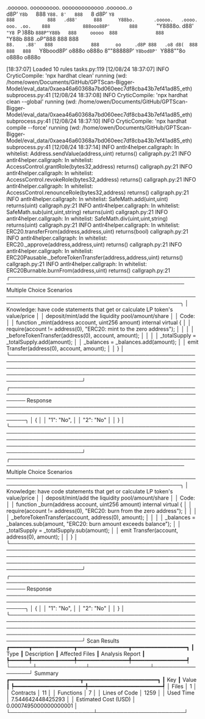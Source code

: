 

  .oooooo.    ooooooooo.   ooooooooooooo  .oooooo..o                                 
 d8P'  `Y8b   `888   `Y88. 8'   888   `8 d8P'    `Y8                                 
888            888   .d88'      888      Y88bo.       .ooooo.   .oooo.   ooo. .oo.   
888            888ooo88P'       888       `"Y8888o.  d88' `"Y8 `P  )88b  `888P"Y88b  
888     ooooo  888              888           `"Y88b 888        .oP"888   888   888  
`88.    .88'   888              888      oo     .d8P 888   .o8 d8(  888   888   888  
 `Y8bood8P'   o888o            o888o     8""88888P'  `Y8bod8P' `Y888""8o o888o o888o                                                        


                                                                   

[18:37:07] Loaded 10 rules                                                                                                                                                                                       tasks.py:119
[12/08/24 18:37:07] INFO     CryticCompile: 'npx hardhat clean' running (wd: /home/owen/Documents/GitHub/GPTScan-Bigger-Model/eval_data/0xaea46a60368a7bd060eec7df8cba43b7ef41ad85_eth)                      subprocess.py:41
[12/08/24 18:37:08] INFO     CryticCompile: 'npx hardhat clean --global' running (wd: /home/owen/Documents/GitHub/GPTScan-Bigger-Model/eval_data/0xaea46a60368a7bd060eec7df8cba43b7ef41ad85_eth)             subprocess.py:41
[12/08/24 18:37:10] INFO     CryticCompile: 'npx hardhat compile --force' running (wd: /home/owen/Documents/GitHub/GPTScan-Bigger-Model/eval_data/0xaea46a60368a7bd060eec7df8cba43b7ef41ad85_eth)            subprocess.py:41
[12/08/24 18:37:14] INFO     antlr4helper.callgraph: In whitelist: Address.sendValue(address,uint) returns()                                                                                                  callgraph.py:21
                    INFO     antlr4helper.callgraph: In whitelist: AccessControl.grantRole(bytes32,address) returns()                                                                                         callgraph.py:21
                    INFO     antlr4helper.callgraph: In whitelist: AccessControl.revokeRole(bytes32,address) returns()                                                                                        callgraph.py:21
                    INFO     antlr4helper.callgraph: In whitelist: AccessControl.renounceRole(bytes32,address) returns()                                                                                      callgraph.py:21
                    INFO     antlr4helper.callgraph: In whitelist: SafeMath.add(uint,uint) returns(uint)                                                                                                      callgraph.py:21
                    INFO     antlr4helper.callgraph: In whitelist: SafeMath.sub(uint,uint,string) returns(uint)                                                                                               callgraph.py:21
                    INFO     antlr4helper.callgraph: In whitelist: SafeMath.div(uint,uint,string) returns(uint)                                                                                               callgraph.py:21
                    INFO     antlr4helper.callgraph: In whitelist: ERC20.transferFrom(address,address,uint) returns(bool)                                                                                     callgraph.py:21
                    INFO     antlr4helper.callgraph: In whitelist: ERC20._approve(address,address,uint) returns()                                                                                             callgraph.py:21
                    INFO     antlr4helper.callgraph: In whitelist: ERC20Pausable._beforeTokenTransfer(address,address,uint) returns()                                                                         callgraph.py:21
                    INFO     antlr4helper.callgraph: In whitelist: ERC20Burnable.burnFrom(address,uint) returns()                                                                                             callgraph.py:21
╭──────────────────────────────────────────────────────────────────────────────────────────────── Multiple Choice Scenarios ────────────────────────────────────────────────────────────────────────────────────────────────╮
│ Knowledge: have code statements that get or calculate LP token's value/price                                                                                                                                              │
│ deposit/mint/add the liquidity pool/amount/share                                                                                                                                                                          │
│ Code:                                                                                                                                                                                                                     │
│     function _mint(address account, uint256 amount) internal virtual {                                                                                                                                                    │
│         require(account != address(0), "ERC20: mint to the zero address");                                                                                                                                                │
│                                                                                                                                                                                                                           │
│         _beforeTokenTransfer(address(0), account, amount);                                                                                                                                                                │
│                                                                                                                                                                                                                           │
│         _totalSupply = _totalSupply.add(amount);                                                                                                                                                                          │
│         _balances = _balances.add(amount);                                                                                                                                                                                │
│         emit Transfer(address(0), account, amount);                                                                                                                                                                       │
│     }                                                                                                                                                                                                                     │
╰───────────────────────────────────────────────────────────────────────────────────────────────────────────────────────────────────────────────────────────────────────────────────────────────────────────────────────────╯
╭──────────────────────────────────────────────────────────────────────────────────────────────────────── Response ─────────────────────────────────────────────────────────────────────────────────────────────────────────╮
│ {                                                                                                                                                                                                                         │
│     "1": "No",                                                                                                                                                                                                            │
│     "2": "No"                                                                                                                                                                                                             │
│ }                                                                                                                                                                                                                         │
╰───────────────────────────────────────────────────────────────────────────────────────────────────────────────────────────────────────────────────────────────────────────────────────────────────────────────────────────╯
╭──────────────────────────────────────────────────────────────────────────────────────────────── Multiple Choice Scenarios ────────────────────────────────────────────────────────────────────────────────────────────────╮
│ Knowledge: have code statements that get or calculate LP token's value/price                                                                                                                                              │
│ deposit/mint/add the liquidity pool/amount/share                                                                                                                                                                          │
│ Code:                                                                                                                                                                                                                     │
│     function _burn(address account, uint256 amount) internal virtual {                                                                                                                                                    │
│         require(account != address(0), "ERC20: burn from the zero address");                                                                                                                                              │
│                                                                                                                                                                                                                           │
│         _beforeTokenTransfer(account, address(0), amount);                                                                                                                                                                │
│                                                                                                                                                                                                                           │
│         _balances = _balances.sub(amount, "ERC20: burn amount exceeds balance");                                                                                                                                          │
│         _totalSupply = _totalSupply.sub(amount);                                                                                                                                                                          │
│         emit Transfer(account, address(0), amount);                                                                                                                                                                       │
│     }                                                                                                                                                                                                                     │
╰───────────────────────────────────────────────────────────────────────────────────────────────────────────────────────────────────────────────────────────────────────────────────────────────────────────────────────────╯
╭──────────────────────────────────────────────────────────────────────────────────────────────────────── Response ─────────────────────────────────────────────────────────────────────────────────────────────────────────╮
│ {                                                                                                                                                                                                                         │
│     "1": "No",                                                                                                                                                                                                            │
│     "2": "No"                                                                                                                                                                                                             │
│ }                                                                                                                                                                                                                         │
╰───────────────────────────────────────────────────────────────────────────────────────────────────────────────────────────────────────────────────────────────────────────────────────────────────────────────────────────╯
                      Scan Results                       
┏━━━━━━┳━━━━━━━━━━━━━┳━━━━━━━━━━━━━━━━┳━━━━━━━━━━━━━━━━━┓
┃ Type ┃ Description ┃ Affected Files ┃ Analysis Report ┃
┡━━━━━━╇━━━━━━━━━━━━━╇━━━━━━━━━━━━━━━━╇━━━━━━━━━━━━━━━━━┩
└──────┴─────────────┴────────────────┴─────────────────┘
                    Summary                     
┏━━━━━━━━━━━━━━━━━━━━━━┳━━━━━━━━━━━━━━━━━━━━━━━┓
┃ Key                  ┃ Value                 ┃
┡━━━━━━━━━━━━━━━━━━━━━━╇━━━━━━━━━━━━━━━━━━━━━━━┩
│ Files                │ 1                     │
│ Contracts            │ 11                    │
│ Functions            │ 7                     │
│ Lines of Code        │ 1259                  │
│ Used Time            │ 7.544642448425293     │
│ Estimated Cost (USD) │ 0.0007495000000000001 │
└──────────────────────┴───────────────────────┘

